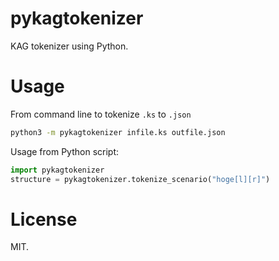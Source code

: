 # pykagtokenizer

KAG tokenizer using Python.

# Usage

From command line to tokenize `.ks` to `.json`
```bash
python3 -m pykagtokenizer infile.ks outfile.json
```

Usage from Python script:
```py
import pykagtokenizer
structure = pykagtokenizer.tokenize_scenario("hoge[l][r]")
```

# License

MIT.
